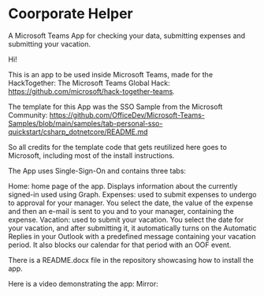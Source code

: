 # Coorporate Helper
A Microsoft Teams App for checking your data, submitting expenses and submitting your vacation.

Hi!

This is an app to be used inside Microsoft Teams, made for the HackTogether: The Microsoft Teams Global Hack: https://github.com/microsoft/hack-together-teams.

The template for this App was the SSO Sample from the Microsoft Community: https://github.com/OfficeDev/Microsoft-Teams-Samples/blob/main/samples/tab-personal-sso-quickstart/csharp_dotnetcore/README.md

So all credits for the template code that gets reutilized here goes to Microsoft, including most of the install instructions.

The App uses Single-Sign-On and contains three tabs:

Home: home page of the app. Displays information about the currently signed-in used using Graph.
Expenses: used to submit expenses to undergo to approval for your manager. You select the date, the value of the expense and then an e-mail is sent to you and to your manager, containing the expense.
Vacation: used to submit your vacation. You select the date for your vacation, and after submitting it, it automatically turns on the Automatic Replies in your Outlook with a predefined message containing
your vacation period. It also blocks our calendar for that period with an OOF event.

There is a README.docx file in the repository showcasing how to install the app.

Here is a video demonstrating the app: 
Mirror: 
